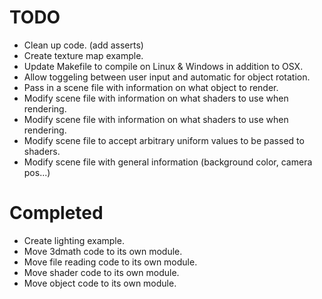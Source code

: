 TODO
====
* Clean up code. (add asserts)
* Create texture map example.
* Update Makefile to compile on Linux & Windows in addition to OSX.
* Allow toggeling between user input and automatic for object rotation.
* Pass in a scene file with information on what object to render.
* Modify scene file with information on what shaders to use when rendering.
* Modify scene file with information on what shaders to use when rendering.
* Modify scene file to accept arbitrary uniform values to be passed to shaders.
* Modify scene file with general information (background color, camera pos...)

Completed
=========
* Create lighting example.
* Move 3dmath code to its own module.
* Move file reading code to its own module.
* Move shader code to its own module.
* Move object code to its own module.
